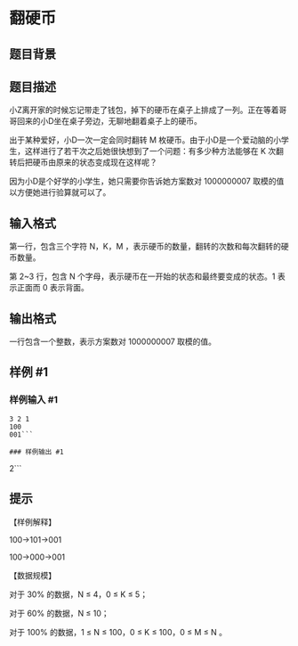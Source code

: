 # 翻硬币

## 题目背景



## 题目描述

小Z离开家的时候忘记带走了钱包，掉下的硬币在桌子上排成了一列。正在等着哥哥回来的小D坐在桌子旁边，无聊地翻着桌子上的硬币。

出于某种爱好，小D一次一定会同时翻转 M 枚硬币。由于小D是一个爱动脑的小学生，这样进行了若干次之后她很快想到了一个问题：有多少种方法能够在 K 次翻转后把硬币由原来的状态变成现在这样呢？

因为小D是个好学的小学生，她只需要你告诉她方案数对 1000000007 取模的值以方便她进行验算就可以了。


## 输入格式

第一行，包含三个字符 N，K，M ，表示硬币的数量，翻转的次数和每次翻转的硬币数量。

第 2~3 行，包含 N 个字母，表示硬币在一开始的状态和最终要变成的状态。1 表示正面而 0 表示背面。


## 输出格式

一行包含一个整数，表示方案数对 1000000007 取模的值。


## 样例 #1

### 样例输入 #1
```
3 2 1
100
001```

### 样例输出 #1

```
2```

## 提示

【样例解释】

100→101→001

100→000→001

【数据规模】

对于 30% 的数据，N ≤ 4，0 ≤ K ≤ 5；

对于 60% 的数据，N ≤ 10；

对于 100% 的数据，1 ≤ N ≤ 100，0 ≤ K ≤ 100，0 ≤ M ≤ N 。

